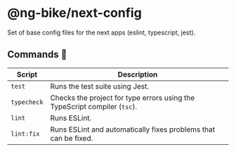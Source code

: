 # @ng-bike/next-config

Set of base config files for the next apps (eslint, typescript, jest).

## Commands 📜

| Script      | Description                                                               |
| ----------- | ------------------------------------------------------------------------- |
| `test`      | Runs the test suite using Jest.                                           |
| `typecheck` | Checks the project for type errors using the TypeScript compiler (`tsc`). |
| `lint`      | Runs ESLint.                                                              |
| `lint:fix`  | Runs ESLint and automatically fixes problems that can be fixed.           |
